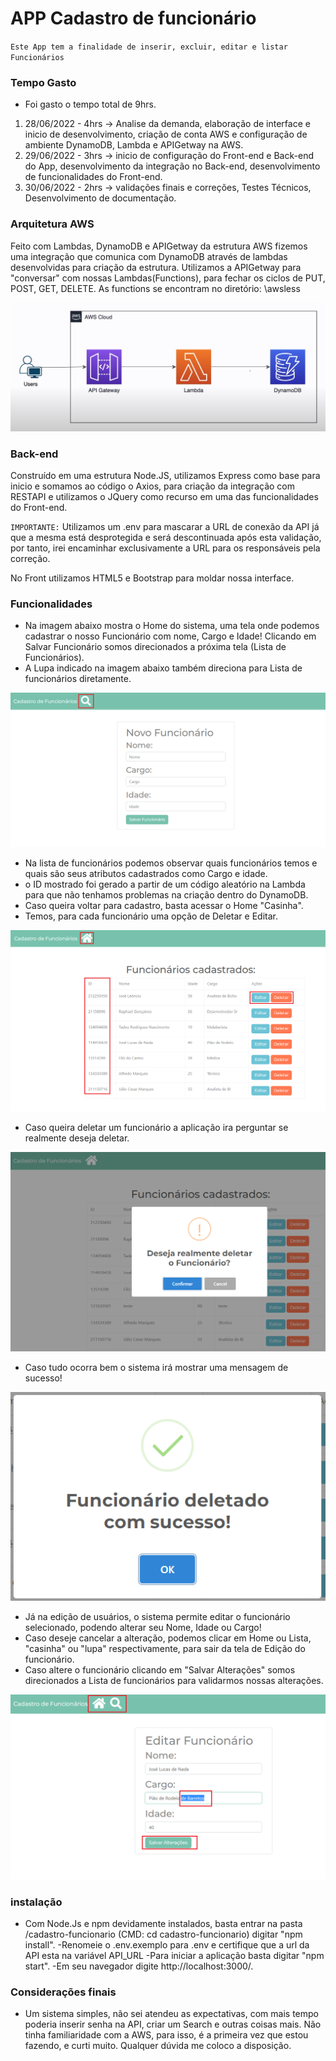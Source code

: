 # APP Cadastro de funcionário

`Este App tem a finalidade de inserir, excluir, editar e listar Funcionários`
### Tempo Gasto
- Foi gasto o tempo total de 9hrs.
1. 28/06/2022 - 4hrs -> Analise da demanda, elaboração de interface e inicio de desenvolvimento, criação de conta AWS e configuração de ambiente DynamoDB, Lambda e APIGetway na AWS.
2. 29/06/2022 - 3hrs -> inicio de configuração do Front-end e Back-end do App, desenvolvimento da integração no Back-end, desenvolvimento de funcionalidades do Front-end.
3. 30/06/2022 - 2hrs -> validações finais e correções, Testes Técnicos, Desenvolvimento de documentação.

### Arquitetura AWS

Feito com Lambdas, DynamoDB e APIGetway da estrutura AWS fizemos uma integração que comunica com DynamoDB através de lambdas desenvolvidas para criação da estrutura. Utilizamos a APIGetway para "conversar" com nossas Lambdas(Functions), para fechar os ciclos de PUT, POST, GET, DELETE.
As functions se encontram no diretório: \awsless

![Arquitetura AWS](Print_1.png?raw=true)

### Back-end

Construído em uma estrutura Node.JS, utilizamos Express como base para inicio e somamos ao código o Axios, para criação da integração com RESTAPI e utilizamos o JQuery como recurso em uma das funcionalidades do Front-end.

`IMPORTANTE:` Utilizamos um .env para mascarar a URL de conexão da API já que a mesma está desprotegida e será descontinuada após esta validação, por tanto, irei encaminhar exclusivamente a URL para os responsáveis pela correção.

No Front utilizamos HTML5 e Bootstrap para moldar nossa interface.

### Funcionalidades

- Na imagem abaixo mostra o Home do sistema, uma tela onde podemos cadastrar o nosso Funcionário com nome, Cargo e Idade! Clicando em Salvar Funcionário somos direcionados a próxima tela (Lista de Funcionários).
- A Lupa indicado na imagem abaixo também direciona para Lista de funcionários diretamente.

![Home](Print_2.png?raw=true)

- Na lista de funcionários podemos observar quais funcionários temos e quais são seus atributos cadastrados como Cargo e idade.
- o ID mostrado foi gerado a partir de um código aleatório na Lambda para que não tenhamos problemas na criação dentro do DynamoDB.
- Caso queira voltar para cadastro, basta acessar o Home "Casinha".
- Temos, para cada funcionário uma opção de Deletar e Editar.

![Lista Funcionário](Print_3.png?raw=true)

- Caso queira deletar um funcionário a aplicação ira perguntar se realmente deseja deletar.

![Deletar](Print_4.png?raw=true)

- Caso tudo ocorra bem o sistema irá mostrar uma mensagem de sucesso!

![Sucesso](Print_5.png?raw=true)

- Já na edição de usuários, o sistema permite editar o funcionário selecionado, podendo alterar seu Nome, Idade ou Cargo!
- Caso deseje cancelar a alteração, podemos clicar em Home ou Lista, "casinha" ou "lupa" respectivamente, para sair da tela de Edição do funcionário.
- Caso altere o funcionário clicando em "Salvar Alterações" somos direcionados a Lista de funcionários para validarmos nossas alterações.

![Sucesso](Print_6.png?raw=true)

### instalação

- Com Node.Js e npm devidamente instalados, basta entrar na pasta /cadastro-funcionario (CMD: cd cadastro-funcionario) digitar "npm install".
-Renomeie o .env.exemplo para .env e certifique que a url da API esta na variável API_URL
-Para iniciar a aplicação basta digitar "npm start".
-Em seu navegador digite http://localhost:3000/.

### Considerações finais

- Um sistema simples, não sei atendeu as expectativas, com mais tempo poderia inserir senha na API, criar um Search e outras coisas mais. Não tinha familiaridade com a AWS, para isso, é a primeira vez que estou fazendo, e curti muito. Qualquer dúvida me coloco a disposição.